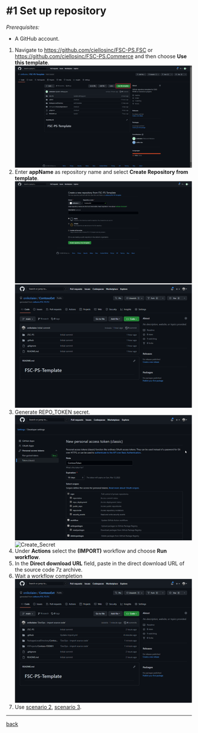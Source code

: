 # #1 Set up repository
*Prerequisites:* 
- A GitHub account.


1. Navigate to https://github.com/ciellosinc/FSC-PS.FSC or https://github.com/ciellosinc/FSC-PS.Commerce and then choose **Use this template**.
![Use this template](/Scenarios/images/1a.png)
1. Enter **appName** as repository name and select **Create Repository from template**.
![Add repo](/Scenarios/images/1b.png)
![Added repo](/Scenarios/images/1e.png)
4. Generate REPO_TOKEN secret.
![Create_Token](/Scenarios/images/1c.png)
![Create_Secret](/Scenarios/images/4d.png)
1. Under **Actions** select the **(IMPORT)** workflow and choose **Run workflow**.
1. In the **Direct download URL** field, paste in the direct download URL of the source code 7z archive.
1. Wait a workflow completion
![Sources imported](/Scenarios/images/1f.png)
1. Use [scenario 2](SetupCI.md), [scenario 3](SetupCD.md).


---
[back](/README.md)
